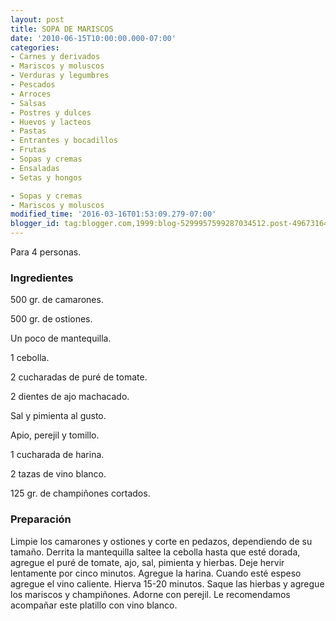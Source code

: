```yaml
---
layout: post
title: SOPA DE MARISCOS
date: '2010-06-15T10:00:00.000-07:00'
categories:
- Carnes y derivados
- Mariscos y moluscos
- Verduras y legumbres
- Pescados
- Arroces
- Salsas
- Postres y dulces
- Huevos y lacteos
- Pastas
- Entrantes y bocadillos
- Frutas
- Sopas y cremas
- Ensaladas
- Setas y hongos

- Sopas y cremas
- Mariscos y moluscos
modified_time: '2016-03-16T01:53:09.279-07:00'
blogger_id: tag:blogger.com,1999:blog-5299957599287034512.post-4967316465672518175
---
```


Para 4 personas.

<h3>Ingredientes</h3>

500 gr. de camarones.

500 gr. de ostiones.

Un poco de mantequilla.

1 cebolla.

2 cucharadas de puré de tomate.

2 dientes de ajo machacado.

Sal y pimienta al gusto.

Apio, perejil y tomillo.

1 cucharada de harina.

2 tazas de vino blanco.

125 gr. de champiñones cortados.

<h3>Preparación</h3>

Limpie los camarones y ostiones y corte en pedazos, dependiendo de su tamaño. Derrita la mantequilla saltee la cebolla hasta que esté dorada, agregue el puré de tomate, ajo, sal, pimienta y hierbas. Deje hervir lentamente por cinco minutos. Agregue la harina. Cuando esté espeso agregue el vino caliente. Hierva 15-20 minutos. Saque las hierbas y agregue los mariscos y champiñones. Adorne con perejil. Le recomendamos acompañar este platillo con vino blanco.

